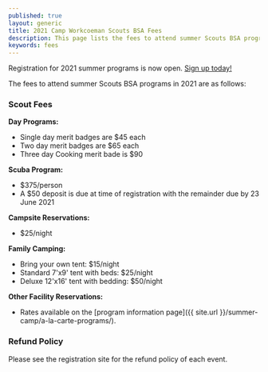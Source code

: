 ```yaml
---
published: true
layout: generic
title: 2021 Camp Workcoeman Scouts BSA Fees
description: This page lists the fees to attend summer Scouts BSA programs at Camp Workcoeman.
keywords: fees
---
```


<div class="alert alert-info">
Registration for 2021 summer programs is now open.
<a href="{{ site.url }}/scouts-bsa/register/">
Sign up today!</a>
</div>

The fees to attend summer Scouts BSA programs in 2021 are as follows:

### Scout Fees

**Day Programs:**

* Single day merit badges are $45 each
* Two day merit badges are $65 each
* Three day Cooking merit bade is $90

**Scuba Program:**

* $375/person
* A $50 deposit is due at time of registration with the remainder due by 23 June 2021

**Campsite Reservations:**

* $25/night

**Family Camping:**

* Bring your own tent: $15/night
* Standard 7'x9' tent with beds: $25/night
* Deluxe 12'x16' tent with bedding: $50/night

**Other Facility Reservations:**

* Rates available on the [program information page]({{ site.url }}/summer-camp/a-la-carte-programs/).


### Refund Policy
Please see the registration site for the refund policy of each event.
